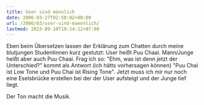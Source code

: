 ```yaml
---
title: User sind männlich
date: 2006-03-27T02:50:02+00:00
url: /2006/03/user-sind-maennlich/
lastmod: 2023-09-10T19:14:12+07:00
---
```

Eben beim Übersetzen lassen der Erklärung zum Chatten durch meine blutjungen Studentinnen kurz gestutzt: User heißt Puu Chaai. Mann/Junge heißt aber auch Puu Chaai. Frag ich so: "Ehm, was ist denn jetzt der Unterschied?" kommt als Antwort (ich hätts vorhersagen können) "Puu Chai ist Low Tone und Puu Chai ist Rising Tone". Jetzt muss ich mir nur noch eine Eselsbrücke erstellen bei der der User aufsteigt und der Junge tief liegt.

Der Ton macht die Musik.
